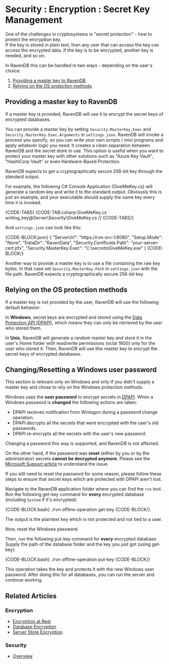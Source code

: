 # Security : Encryption : Secret Key Management

One of the challenges in cryptosystems is "secret protection" - how to protect the encryption key.  
If the key is stored in plain text, then any user that can access the key can access the encrypted data. If the key is to be encrypted, another key is needed, and so on. 

In RavenDB this can be handled in two ways - depending on the user's choice:

1. [Providing a master key to RavenDB](../../../server/security/encryption/secret-key-management#providing-a-master-key-to-ravendb)
2. [Relying on the OS protection methods](../../../server/security/encryption/secret-key-management#relying-on-the-os-protection-methods)

## Providing a master key to RavenDB

If a master key is provided, RavenDB will use it to encrypt the secret keys of encrypted databases.

You can provide a master key by setting `Security.MasterKey.Exec` and `Security.MasterKey.Exec.Arguments` in `settings.json`. RavenDB will invoke a process you specify, so you can write your own scripts / mini programs and apply whatever logic you need. It creates a clean separation between RavenDB and the secret store in use. This option is useful when you want to protect your master key with other solutions such as "Azure Key Vault", "HashiCorp Vault" or even Hardware-Based Protection.

RavenDB expects to get a cryptographically secure 256-bit key through the standard output.

For example, the following C# Console Application (GiveMeKey.cs) will generate a random key and write it to the standard output. Obviously this is just an example, and your executable should supply the same key every time it is invoked.

{CODE-TABS}
{CODE-TAB:csharp:GiveMeKey.cs writing_key@Server\Security\GiveMeKey.cs /}
{CODE-TABS/}

And `settings.json` can look like this:

{CODE-BLOCK:json}
{
    "ServerUrl": "https://rvn-srv-1:8080",
    "Setup.Mode": "None",
    "DataDir": "RavenData",
    "Security.Certificate.Path": "your-server-cert.pfx",
    "Security.MasterKey.Exec": "C:\\secrets\\GiveMeKey.exe"
}
{CODE-BLOCK/}

Another way to provide a master key is to use a file containing the raw key bytes. In that case set `Security.MasterKey.Path` in `settings.json` with the file path. RavenDB expects a cryptographically secure 256-bit key.

## Relying on the OS protection methods

If a master key is not provided by the user, RavenDB will use the following default behavior:

In **Windows**, secret keys are encrypted and stored using the [Data Protection API (DPAPI)](https://msdn.microsoft.com/en-us/library/ms995355.aspx), which means they can only be retrieved by the user who stored them.

In **Unix**, RavenDB will generate a random master key and store it in the user's Home folder with read/write permissions (octal 1600) only for the user who stored it. Then, RavenDB will use this master key to encrypt the secret keys of encrypted databases.

## Changing/Resetting a Windows user password

This section is relevant only on Windows and only if you didn't supply a master key and chose to rely on the Windows protection methods.  

Windows uses the **user password** to encrypt secrets in [DPAPI](https://msdn.microsoft.com/en-us/library/ms995355.aspx).
When a Windows password is **changed** the following actions are taken:  

- DPAPI receives notification from Winlogon during a password change operation.
- DPAPI decrypts all the secrets that were encrypted with the user's old passwords.
- DPAPI re-encrypts all the secrets with the user's new password.

Changing a password this way is supported, and RavenDB is not affected.

On the other hand, if the password was **reset** (either by you or by the administrator) secrets **cannot be decrypted anymore**.
Please see the [Microsoft Support article](https://support.microsoft.com/en-us/help/309408/how-to-troubleshoot-the-data-protection-api-dpapi#7) to understand the issue.

If you still need to reset the password for some reason, please follow these steps to ensure that secret keys which are protected with DPAPI aren't lost.

Navigate to the RavenDB application folder where you can find the `rvn` tool. 
Run the following get-key command for **every** encrypted database (including `System` if it's encrypted):

{CODE-BLOCK:bash}
./rvn offline-operation get-key <path-to-database-dir>
{CODE-BLOCK/}

The output is the plaintext key which is not protected and not tied to a user.

Now, reset the Windows password.

Then, run the following put-key command for **every** encrypted database. Supply the path of the database folder and the key you just got (using get-key):

{CODE-BLOCK:bash}
./rvn offline-operation put-key <path-to-database-dir> <base64-plaintext-key>
{CODE-BLOCK/}

This operation takes the key and protects it with the new Windows user password.
After doing this for all databases, you can run the server and continue working.

## Related Articles

### Encryption

- [Encryption at Rest](../../../server/security/encryption/encryption-at-rest)
- [Database Encryption](../../../server/security/encryption/database-encryption)
- [Server Store Encryption](../../../server/security/encryption/server-store-encryption)

### Security

- [Overview](../../../server/security/overview)
